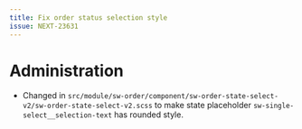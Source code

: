 ```yaml
---
title: Fix order status selection style
issue: NEXT-23631
---
```

# Administration
* Changed in `src/module/sw-order/component/sw-order-state-select-v2/sw-order-state-select-v2.scss` to make state placeholder `sw-single-select__selection-text` has rounded style.
